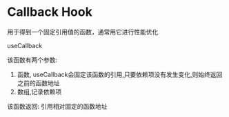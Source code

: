 # Callback Hook

用于得到一个固定引用值的函数，通常用它进行性能优化

useCallback

该函数有两个参数:
1. 函数, useCallback会固定该函数的引用,只要依赖项没有发生变化,则始终返回之前的函数地址
2. 数组,记录依赖项

该函数返回: 引用相对固定的函数地址